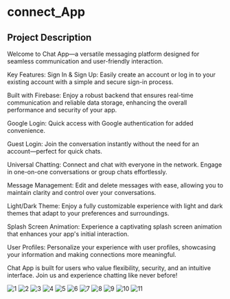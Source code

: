 # connect_App

## Project Description

Welcome to Chat App—a versatile messaging platform designed for seamless communication and user-friendly interaction.

Key Features:
Sign In & Sign Up: Easily create an account or log in to your existing account with a simple and secure sign-in process.

Built with Firebase: Enjoy a robust backend that ensures real-time communication and reliable data storage, enhancing the overall performance and security of your app.

Google Login: Quick access with Google authentication for added convenience.

Guest Login: Join the conversation instantly without the need for an account—perfect for quick chats.

Universal Chatting: Connect and chat with everyone in the network. Engage in one-on-one conversations or group chats effortlessly.

Message Management: Edit and delete messages with ease, allowing you to maintain clarity and control over your conversations.

Light/Dark Theme: Enjoy a fully customizable experience with light and dark themes that adapt to your preferences and surroundings.

Splash Screen Animation: Experience a captivating splash screen animation that enhances your app's initial interaction.

User Profiles: Personalize your experience with user profiles, showcasing your information and making connections more meaningful.

Chat App is built for users who value flexibility, security, and an intuitive interface. Join us and experience chatting like never before!

![1](https://github.com/user-attachments/assets/cf485e6b-40c8-41e5-91e1-097c0e84c847)
![2](https://github.com/user-attachments/assets/9ee55ee9-289f-4288-afb8-090b59f79aa9)
![3](https://github.com/user-attachments/assets/ae343662-10cb-4492-beb4-3c21522eafa5)
![4](https://github.com/user-attachments/assets/02560954-21dc-4417-9dc1-43fad2bbd1c3)
![5](https://github.com/user-attachments/assets/ae489705-472c-4365-8326-567eb773cd74)
![6](https://github.com/user-attachments/assets/1f30d686-1dbd-4656-87ea-f3f7ce1c2511)
![7](https://github.com/user-attachments/assets/77642cd8-7f07-4646-9901-f3ccd50b0474)
![8](https://github.com/user-attachments/assets/4218ce0f-dcd4-40bf-ae11-67b9ce70485c)
![9](https://github.com/user-attachments/assets/e327c7de-0045-42e4-b567-c0779cb783d3)
![10](https://github.com/user-attachments/assets/31657de7-73f9-42aa-b8a1-9f64bd43fa38)
![11](https://github.com/user-attachments/assets/ce123bab-ab11-4fcc-bf38-902ac8c27880)




